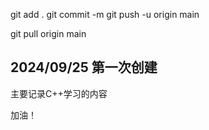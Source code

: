 git add .
git commit -m 
git push -u origin main

git pull origin main

## 2024/09/25 第一次创建
主要记录C++学习的内容

加油！